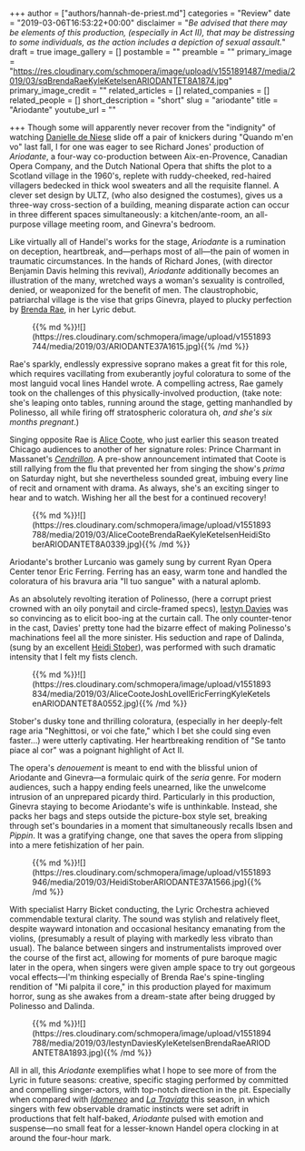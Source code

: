 +++
author = ["authors/hannah-de-priest.md"]
categories = "Review"
date = "2019-03-06T16:53:22+00:00"
disclaimer = "_Be advised that there may be elements of this production, (especially in Act II), that may be distressing to some individuals, as the action includes a depiction of sexual assault._"
draft = true
image_gallery = []
postamble = ""
preamble = ""
primary_image = "https://res.cloudinary.com/schmopera/image/upload/v1551891487/media/2019/03/sqBrendaRaeKyleKetelsenARIODANTET8A1874.jpg"
primary_image_credit = ""
related_articles = []
related_companies = []
related_people = []
short_description = "short"
slug = "ariodante"
title = "Ariodante"
youtube_url = ""

+++
Though some will apparently never recover from the "indignity" of watching [Danielle de Niese](/scene/people/danielle-de-niese/) slide off a pair of knickers during "Quando m'en vo" last fall, I for one was eager to see Richard Jones' production of _Ariodante_, a four-way co-production between Aix-en-Provence, Canadian Opera Company, and the Dutch National Opera that shifts the plot to a Scotland village in the 1960's, replete with ruddy-cheeked, red-haired villagers bedecked in thick wool sweaters and all the requisite flannel. A clever set design by ULTZ, (who also designed the costumes), gives us a three-way cross-section of a building, meaning disparate action can occur in three different spaces simultaneously: a kitchen/ante-room, an all-purpose village meeting room, and Ginevra's bedroom.

Like virtually all of Handel's works for the stage, _Ariodante_ is a rumination on deception, heartbreak, and—perhaps most of all—the pain of women in traumatic circumstances. In the hands of Richard Jones, (with director Benjamin Davis helming this revival), _Ariodante_ additionally becomes an illustration of the many, wretched ways a woman's sexuality is controlled, denied, or weaponized for the benefit of men. The claustrophobic, patriarchal village is the vise that grips Ginevra, played to plucky perfection by [Brenda Rae](/talking-with-singers-brenda-rae/), in her Lyric debut.

<figure data-type="image">{{% md %}}![](https://res.cloudinary.com/schmopera/image/upload/v1551893744/media/2019/03/ARIODANTE37A1615.jpg){{% /md %}}

<figcaption></figcaption>

</figure>

Rae's sparkly, endlessly expressive soprano makes a great fit for this role, which requires vacillating from exuberantly joyful coloratura to some of the most languid vocal lines Handel wrote. A compelling actress, Rae gamely took on the challenges of this physically-involved production, (take note: she's leaping onto tables, running around the stage, getting manhandled by Polinesso, all while firing off stratospheric coloratura oh, _and_ _she's six months pregnant_.)

Singing opposite Rae is [Alice Coote](/scene/people/alice-coote/), who just earlier this season treated Chicago audiences to another of her signature roles: Prince Charmant in Massanet's [_Cendrillon_](/actual-magic-in-chicago-lyrics-cendrillon/). A pre-show announcement intimated that Coote is still rallying from the flu that prevented her from singing the show's _prima_ on Saturday night, but she nevertheless sounded great, imbuing every line of recit and ornament with drama. As always, she's an exciting singer to hear and to watch. Wishing her all the best for a continued recovery!

<figure data-type="image">{{% md %}}![](https://res.cloudinary.com/schmopera/image/upload/v1551893788/media/2019/03/AliceCooteBrendaRaeKyleKetelsenHeidiStoberARIODANTET8A0339.jpg){{% /md %}}

<figcaption></figcaption>

</figure>

Ariodante's brother Lurcanio was gamely sung by current Ryan Opera Center tenor Eric Ferring. Ferring has an easy, warm tone and handled the coloratura of his bravura aria "Il tuo sangue" with a natural aplomb.

As an absolutely revolting iteration of Polinesso, (here a corrupt priest crowned with an oily ponytail and circle-framed specs), [Iestyn Davies](/scene/people/iestyn-davies/) was so convincing as to elicit boo-ing at the curtain call. The only counter-tenor in the cast, Davies' pretty tone had the bizarre effect of making Polinesso's machinations feel all the more sinister. His seduction and rape of Dalinda, (sung by an excellent [Heidi Stober](/scene/people/heidi-stober/)), was performed with such dramatic intensity that I felt my fists clench.

<figure data-type="image">{{% md %}}![](https://res.cloudinary.com/schmopera/image/upload/v1551893834/media/2019/03/AliceCooteJoshLovellEricFerringKyleKetelsenARIODANTET8A0552.jpg){{% /md %}}

<figcaption></figcaption>

</figure>

Stober's dusky tone and thrilling coloratura, (especially in her deeply-felt rage aria "Neghittosi, or voi che fate," which I bet she could sing even faster…) were utterly captivating. Her heartbreaking rendition of "Se tanto piace al cor" was a poignant highlight of Act II.

The opera's _denouement_ is meant to end with the blissful union of Ariodante and Ginevra—a formulaic quirk of the _seria_ genre. For modern audiences, such a happy ending feels unearned, like the unwelcome intrusion of an unprepared picardy third. Particularly in this production, Ginevra staying to become Ariodante's wife is unthinkable. Instead, she packs her bags and steps outside the picture-box style set, breaking through set's boundaries in a moment that simultaneously recalls Ibsen and _Pippin_. It was a gratifying change, one that saves the opera from slipping into a mere fetishization of her pain.

<figure data-type="image">{{% md %}}![](https://res.cloudinary.com/schmopera/image/upload/v1551893946/media/2019/03/HeidiStoberARIODANTE37A1566.jpg){{% /md %}}

<figcaption></figcaption>

</figure>

With specialist Harry Bicket conducting, the Lyric Orchestra achieved commendable textural clarity. The sound was stylish and relatively fleet, despite wayward intonation and occasional hesitancy emanating from the violins, (presumably a result of playing with markedly less vibrato than usual). The balance between singers and instrumentalists improved over the course of the first act, allowing for moments of pure baroque magic later in the opera, when singers were given ample space to try out gorgeous vocal effects—I'm thinking especially of Brenda Rae's spine-tingling rendition of "Mi palpita il core," in this production played for maximum horror, sung as she awakes from a dream-state after being drugged by Polinesso and Dalinda.

<figure data-type="image">{{% md %}}![](https://res.cloudinary.com/schmopera/image/upload/v1551894788/media/2019/03/IestynDaviesKyleKetelsenBrendaRaeARIODANTET8A1893.jpg){{% /md %}}

<figcaption></figcaption>

</figure>

All in all, this _Ariodante_ exemplifies what I hope to see more of from the Lyric in future seasons: creative, specific staging performed by committed and compelling singer-actors, with top-notch direction in the pit. Especially when compared with [_Idomeneo_](/glamour-fury-idomeneo-in-chicago/) and [_La Traviata_](/left-wanting-more-la-traviata-in-chicago/) this season, in which singers with few observable dramatic instincts were set adrift in productions that felt half-baked, _Ariodante_ pulsed with emotion and suspense—no small feat for a lesser-known Handel opera clocking in at around the four-hour mark.